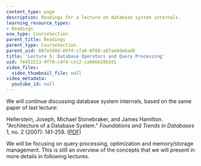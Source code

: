 ```yaml
---
content_type: page
description: Readings for a lecture on database system internals.
learning_resource_types:
- Readings
ocw_type: CourseSection
parent_title: Readings
parent_type: CourseSection
parent_uid: 607e580d-09fd-cfa0-0f08-a87ae0de6ad6
title: 'Lecture 5: Database Operators and Query Processing'
uid: 7e452213-9ff8-c4f4-ce12-ca666628b3d1
video_files:
  video_thumbnail_file: null
video_metadata:
  youtube_id: null
---
```


We will continue discussing database system internals, based on the same paper of last lecture:

Hellerstein, Joseph, Michael Stonebraker, and James Hamilton. "Architecture of a Database System." _Foundations and Trends in Databases_ 1, no. 2 (2007): 141-259. ([PDF](http://db.cs.berkeley.edu/papers/fntdb07-architecture.pdf))

We will be focusing on query processing, optimization and memory/storage management. This is still an overview of the concepts that we will present in more details in following lectures.